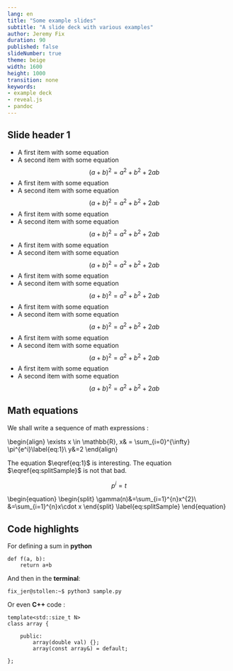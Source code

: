 ```yaml
---
lang: en
title: "Some example slides"
subtitle: "A slide deck with various examples"
author: Jeremy Fix
duration: 90
published: false
slideNumber: true
theme: beige
width: 1600
height: 1000
transition: none
keywords:
- example deck
- reveal.js 
- pandoc
---
```


## Slide header 1

- A first item with some equation
- A second item with some equation $$(a+b)^2 = a^2+b^2+2ab$$
- A first item with some equation
- A second item with some equation $$(a+b)^2 = a^2+b^2+2ab$$
- A first item with some equation
- A second item with some equation $$(a+b)^2 = a^2+b^2+2ab$$
- A first item with some equation
- A second item with some equation $$(a+b)^2 = a^2+b^2+2ab$$
- A first item with some equation
- A second item with some equation $$(a+b)^2 = a^2+b^2+2ab$$
- A first item with some equation
- A second item with some equation $$(a+b)^2 = a^2+b^2+2ab$$
- A first item with some equation
- A second item with some equation $$(a+b)^2 = a^2+b^2+2ab$$
- A first item with some equation
- A second item with some equation $$(a+b)^2 = a^2+b^2+2ab$$

## Math equations  

We shall write a sequence of math expressions : 

\begin{align}
\exists x \in \mathbb{R}, x& = \sum_{i=0}^{\infty} \pi^{e^i}\label{eq:1}\\
y&=2
\end{align}

The equation $\eqref{eq:1}$ is interesting. The equation $\eqref{eq:splitSample}$ is not that bad.

$$ p^i = t $$ 


\begin{equation}
\begin{split} 
\gamma(n)&=\sum_{i=1}^{n}x^{2}\\
&=\sum_{i=1}^{n}x\cdot x
\end{split}
\label{eq:splitSample}
\end{equation}


## Code highlights

For defining a sum in **python** 
```{.python}
def f(a, b):
	return a+b
```

And then in the **terminal**: 
```{.console}
fix_jer@stollen:~$ python3 sample.py
```

Or even **C++** code :
```{.cpp}
template<std::size_t N>
class array {
	
	public:
		array(double val) {};
		array(const array&) = default;

};
```
